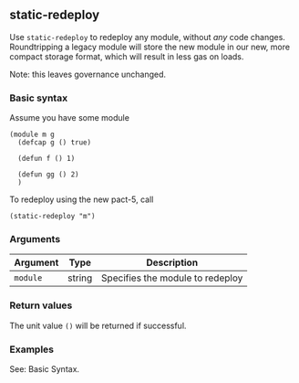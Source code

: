 ## static-redeploy

Use `static-redeploy` to redeploy any module, without _any_ code changes. Roundtripping a legacy module will store the new module in our new, more compact storage format, which will result in less gas on loads.

Note: this leaves governance unchanged.

### Basic syntax

Assume you have some module
```pact
(module m g
  (defcap g () true)

  (defun f () 1)

  (defun gg () 2)
  )
```

To redeploy using the new pact-5, call

```pact
(static-redeploy "m")
```

### Arguments


| Argument | Type | Description
| -------- | ---- | -----------
| `module` | string | Specifies the module to redeploy

### Return values

The unit value `()` will be returned if successful.

### Examples

See: Basic Syntax.
